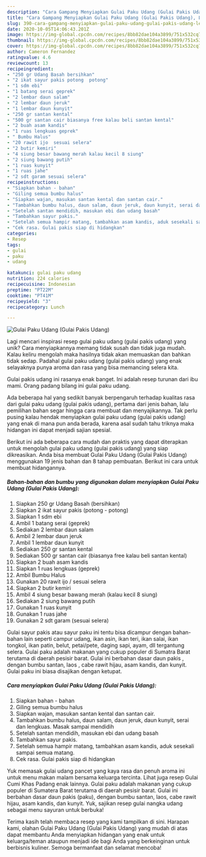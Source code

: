 ```yaml
---
description: "Cara Gampang Menyiapkan Gulai Paku Udang (Gulai Pakis Udang), Lezat Sekali"
title: "Cara Gampang Menyiapkan Gulai Paku Udang (Gulai Pakis Udang), Lezat Sekali"
slug: 390-cara-gampang-menyiapkan-gulai-paku-udang-gulai-pakis-udang-lezat-sekali
date: 2020-10-05T14:06:43.201Z
image: https://img-global.cpcdn.com/recipes/8bb82dae104a3899/751x532cq70/gulai-paku-udang-gulai-pakis-udang-foto-resep-utama.jpg
thumbnail: https://img-global.cpcdn.com/recipes/8bb82dae104a3899/751x532cq70/gulai-paku-udang-gulai-pakis-udang-foto-resep-utama.jpg
cover: https://img-global.cpcdn.com/recipes/8bb82dae104a3899/751x532cq70/gulai-paku-udang-gulai-pakis-udang-foto-resep-utama.jpg
author: Cameron Fernandez
ratingvalue: 4.6
reviewcount: 13
recipeingredient:
- "250 gr Udang Basah bersihkan"
- "2 ikat sayur pakis potong  potong"
- "1 sdm ebi"
- "1 batang serai geprek"
- "2 lembar daun salam"
- "2 lembar daun jeruk"
- "1 lembar daun kunyit"
- "250 gr santan kental"
- "500 gr santan cair biasanya free kalau beli santan kental"
- "2 buah asam kandis"
- "1 ruas lengkuas geprek"
- " Bumbu Halus"
- "20 rawit ijo  sesuai selera"
- "2 butir kemiri"
- "4 siung besar bawang merah kalau kecil 8 siung"
- "2 siung bawang putih"
- "1 ruas kunyit"
- "1 ruas jahe"
- "2 sdt garam sesuai selera"
recipeinstructions:
- "Siapkan bahan - bahan"
- "Giling semua bumbu halus"
- "Siapkan wajan, masukan santan kental dan santan cair."
- "Tambahkan bumbu halus, daun salam, daun jeruk, daun kunyit, serai dan lengkuas. Masak sampai mendidih"
- "Setelah santan mendidih, masukan ebi dan udang basah"
- "Tambahkan sayur pakis."
- "Setelah semua hampir matang, tambahkan asam kandis, aduk sesekali sampai semua matang."
- "Cek rasa. Gulai pakis siap di hidangkan"
categories:
- Resep
tags:
- gulai
- paku
- udang

katakunci: gulai paku udang 
nutrition: 224 calories
recipecuisine: Indonesian
preptime: "PT22M"
cooktime: "PT41M"
recipeyield: "3"
recipecategory: Lunch

---
```



![Gulai Paku Udang (Gulai Pakis Udang)](https://img-global.cpcdn.com/recipes/8bb82dae104a3899/751x532cq70/gulai-paku-udang-gulai-pakis-udang-foto-resep-utama.jpg)

Lagi mencari inspirasi resep gulai paku udang (gulai pakis udang) yang unik? Cara menyiapkannya memang tidak susah dan tidak juga mudah. Kalau keliru mengolah maka hasilnya tidak akan memuaskan dan bahkan tidak sedap. Padahal gulai paku udang (gulai pakis udang) yang enak selayaknya punya aroma dan rasa yang bisa memancing selera kita.

Gulai pakis udang ini rasanya enak banget. Ini adalah resep turunan dari ibu mami. Orang padang bilang ini gulai paku udang.

Ada beberapa hal yang sedikit banyak berpengaruh terhadap kualitas rasa dari gulai paku udang (gulai pakis udang), pertama dari jenis bahan, lalu pemilihan bahan segar hingga cara membuat dan menyajikannya. Tak perlu pusing kalau hendak menyiapkan gulai paku udang (gulai pakis udang) yang enak di mana pun anda berada, karena asal sudah tahu triknya maka hidangan ini dapat menjadi sajian spesial.


Berikut ini ada beberapa cara mudah dan praktis yang dapat diterapkan untuk mengolah gulai paku udang (gulai pakis udang) yang siap dikreasikan. Anda bisa membuat Gulai Paku Udang (Gulai Pakis Udang) menggunakan 19 jenis bahan dan 8 tahap pembuatan. Berikut ini cara untuk membuat hidangannya.

<!--inarticleads1-->

##### Bahan-bahan dan bumbu yang digunakan dalam menyiapkan Gulai Paku Udang (Gulai Pakis Udang):

1. Siapkan 250 gr Udang Basah (bersihkan)
1. Siapkan 2 ikat sayur pakis (potong - potong)
1. Siapkan 1 sdm ebi
1. Ambil 1 batang serai (geprek)
1. Sediakan 2 lembar daun salam
1. Ambil 2 lembar daun jeruk
1. Ambil 1 lembar daun kunyit
1. Sediakan 250 gr santan kental
1. Sediakan 500 gr santan cair (biasanya free kalau beli santan kental)
1. Siapkan 2 buah asam kandis
1. Siapkan 1 ruas lengkuas (geprek)
1. Ambil  Bumbu Halus
1. Gunakan 20 rawit ijo / sesuai selera
1. Siapkan 2 butir kemiri
1. Ambil 4 siung besar bawang merah (kalau kecil 8 siung)
1. Sediakan 2 siung bawang putih
1. Gunakan 1 ruas kunyit
1. Gunakan 1 ruas jahe
1. Gunakan 2 sdt garam (sesuai selera)


Gulai sayur pakis atau sayur paku ini tentu bisa dicampur dengan bahan-bahan lain seperti campur udang, ikan asin, ikan teri, ikan salai, ikan tongkol, ikan patin, belut, petai/pete, daging sapi, ayam, dll tergantung selera. Gulai paku adalah makanan yang cukup populer di Sumatra Barat terutama di daerah pesisir barat. Gulai ini berbahan dasar daun pakis , dengan bumbu santan, laos , cabe rawit hijau, asam kandis, dan kunyit. Gulai paku ini biasa disajikan dengan ketupat. 

<!--inarticleads2-->

##### Cara menyiapkan Gulai Paku Udang (Gulai Pakis Udang):

1. Siapkan bahan - bahan
1. Giling semua bumbu halus
1. Siapkan wajan, masukan santan kental dan santan cair.
1. Tambahkan bumbu halus, daun salam, daun jeruk, daun kunyit, serai dan lengkuas. Masak sampai mendidih
1. Setelah santan mendidih, masukan ebi dan udang basah
1. Tambahkan sayur pakis.
1. Setelah semua hampir matang, tambahkan asam kandis, aduk sesekali sampai semua matang.
1. Cek rasa. Gulai pakis siap di hidangkan


Yuk memasak gulai udang pancet yang kaya rasa dan penuh aroma ini untuk menu makan malam bersama keluarga tercinta. Lihat juga resep Gulai Cumi Khas Padang enak lainnya. Gulai paku adalah makanan yang cukup populer di Sumatera Barat terutama di daerah pesisir barat. Gulai ini berbahan dasar daun pakis (paku), dengan bumbu santan, laos, cabe rawit hijau, asam kandis, dan kunyit. Yuk, sajikan resep gulai nangka udang sebagai menu sayuran untuk berbuka! 

Terima kasih telah membaca resep yang kami tampilkan di sini. Harapan kami, olahan Gulai Paku Udang (Gulai Pakis Udang) yang mudah di atas dapat membantu Anda menyiapkan hidangan yang enak untuk keluarga/teman ataupun menjadi ide bagi Anda yang berkeinginan untuk berbisnis kuliner. Semoga bermanfaat dan selamat mencoba!
